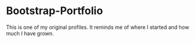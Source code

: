 # Bootstrap-Portfolio
This is one of my original profiles. It reminds me of where I started and how much I have grown. 
